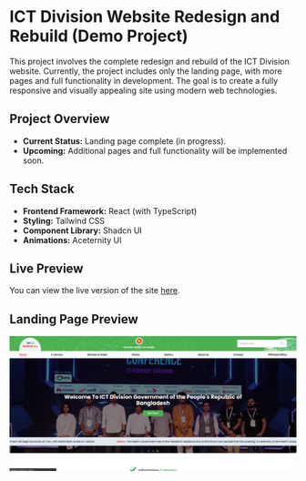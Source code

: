 # ICT Division Website Redesign and Rebuild (Demo Project)

This project involves the complete redesign and rebuild of the ICT Division website. Currently, the project includes only the landing page, with more pages and full functionality in development. The goal is to create a fully responsive and visually appealing site using modern web technologies.

## Project Overview

- **Current Status:** Landing page complete (in progress).
- **Upcoming:** Additional pages and full functionality will be implemented soon.

## Tech Stack

- **Frontend Framework:** React (with TypeScript)
- **Styling:** Tailwind CSS
- **Component Library:** Shadcn UI
- **Animations:** Aceternity UI

## Live Preview

You can view the live version of the site [here](https://redesigne-ict-division.vercel.app/).

## Landing Page Preview

![Preview](./public/demo.png)